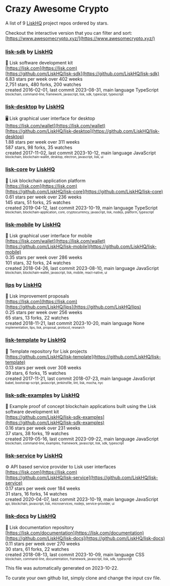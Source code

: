 # Crazy Awesome Crypto
A list of 9 [LiskHQ](https://github.com/LiskHQ) project repos ordered by stars.  

Checkout the interactive version that you can filter and sort: 
[https://www.awesomecrypto.xyz/](https://www.awesomecrypto.xyz/)  


### [lisk-sdk](https://github.com/LiskHQ/lisk-sdk) by [LiskHQ](https://github.com/LiskHQ)  
🔩 Lisk software development kit  
[https://lisk.com](https://lisk.com)  
[https://github.com/LiskHQ/lisk-sdk](https://github.com/LiskHQ/lisk-sdk)  
6.83 stars per week over 402 weeks  
2,751 stars, 480 forks, 200 watches  
created 2016-02-01, last commit 2023-08-31, main language TypeScript  
<sub><sup>blockchain, command-line, framework, javascript, lisk, sdk, typescipt, typescript</sup></sub>


### [lisk-desktop](https://github.com/LiskHQ/lisk-desktop) by [LiskHQ](https://github.com/LiskHQ)  
🖥 Lisk graphical user interface for desktop  
[https://lisk.com/wallet](https://lisk.com/wallet)  
[https://github.com/LiskHQ/lisk-desktop](https://github.com/LiskHQ/lisk-desktop)  
1.88 stars per week over 311 weeks  
587 stars, 98 forks, 35 watches  
created 2017-11-02, last commit 2023-10-12, main language JavaScript  
<sub><sup>blockchain, blockchain-wallet, desktop, electron, javascript, lisk, ui</sup></sub>


### [lisk-core](https://github.com/LiskHQ/lisk-core) by [LiskHQ](https://github.com/LiskHQ)  
:gem: Lisk blockchain application platform  
[https://lisk.com](https://lisk.com)  
[https://github.com/LiskHQ/lisk-core](https://github.com/LiskHQ/lisk-core)  
0.61 stars per week over 236 weeks  
145 stars, 51 forks, 25 watches  
created 2019-04-12, last commit 2023-10-19, main language TypeScript  
<sub><sup>blockchain, blockchain-application, core, cryptocurrency, javascript, lisk, nodejs, platform, typescript</sup></sub>


### [lisk-mobile](https://github.com/LiskHQ/lisk-mobile) by [LiskHQ](https://github.com/LiskHQ)  
📱 Lisk graphical user interface for mobile  
[https://lisk.com/wallet](https://lisk.com/wallet)  
[https://github.com/LiskHQ/lisk-mobile](https://github.com/LiskHQ/lisk-mobile)  
0.35 stars per week over 286 weeks  
101 stars, 32 forks, 24 watches  
created 2018-04-26, last commit 2023-08-10, main language JavaScript  
<sub><sup>blockchain, blockchain-wallet, javascript, lisk, mobile, react-native, ui</sup></sub>


### [lips](https://github.com/LiskHQ/lips) by [LiskHQ](https://github.com/LiskHQ)  
📘 Lisk improvement proposals   
[https://lisk.com](https://lisk.com)  
[https://github.com/LiskHQ/lips](https://github.com/LiskHQ/lips)  
0.25 stars per week over 256 weeks  
65 stars, 13 forks, 22 watches  
created 2018-11-21, last commit 2023-10-20, main language None  
<sub><sup>implementation, lips, lisk, proposal, protocol, research</sup></sub>


### [lisk-template](https://github.com/LiskHQ/lisk-template) by [LiskHQ](https://github.com/LiskHQ)  
📄 Template repository for Lisk projects  
[https://github.com/LiskHQ/lisk-template](https://github.com/LiskHQ/lisk-template)  
0.13 stars per week over 308 weeks  
39 stars, 6 forks, 15 watches  
created 2017-11-21, last commit 2018-07-23, main language JavaScript  
<sub><sup>babel, bootstrap-script, javascript, jenkinsfile, lint, lisk, mocha, nyc</sup></sub>


### [lisk-sdk-examples](https://github.com/LiskHQ/lisk-sdk-examples) by [LiskHQ](https://github.com/LiskHQ)  
🔩 Example proof of concept blockchain applications built using the Lisk software development kit  
[https://github.com/LiskHQ/lisk-sdk-examples](https://github.com/LiskHQ/lisk-sdk-examples)  
0.16 stars per week over 231 weeks  
37 stars, 38 forks, 19 watches  
created 2019-05-16, last commit 2023-09-22, main language JavaScript  
<sub><sup>blockchain, command-line, examples, framework, javascript, lisk, sdk, typescript</sup></sub>


### [lisk-service](https://github.com/LiskHQ/lisk-service) by [LiskHQ](https://github.com/LiskHQ)  
:gear: API based service provider to Lisk user interfaces  
[https://lisk.com](https://lisk.com)  
[https://github.com/LiskHQ/lisk-service](https://github.com/LiskHQ/lisk-service)  
0.17 stars per week over 184 weeks  
31 stars, 16 forks, 14 watches  
created 2020-04-07, last commit 2023-10-19, main language JavaScript  
<sub><sup>api, blockchain, javascript, lisk, microservices, nodejs, service-provider, ui</sup></sub>


### [lisk-docs](https://github.com/LiskHQ/lisk-docs) by [LiskHQ](https://github.com/LiskHQ)  
📘 Lisk documentation repository  
[https://lisk.com/documentation](https://lisk.com/documentation)  
[https://github.com/LiskHQ/lisk-docs](https://github.com/LiskHQ/lisk-docs)  
0.11 stars per week over 270 weeks  
30 stars, 61 forks, 22 watches  
created 2018-08-13, last commit 2023-10-09, main language CSS  
<sub><sup>blockchain, command-line, documentation, framework, javascript, lisk, sdk, typescript</sup></sub>


This file was automatically generated on 2023-10-22.  

To curate your own github list, simply clone and change the input csv file.  